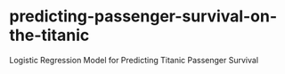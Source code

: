 # predicting-passenger-survival-on-the-titanic

Logistic Regression Model for Predicting Titanic Passenger Survival
